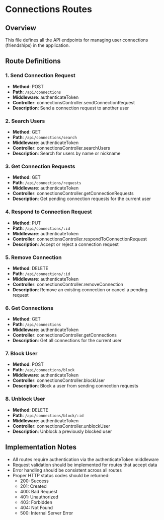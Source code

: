 # Connections Routes

## Overview

This file defines all the API endpoints for managing user connections (friendships) in the application.

## Route Definitions

### 1. Send Connection Request

- **Method**: POST
- **Path**: `/api/connections`
- **Middleware**: authenticateToken
- **Controller**: connectionsController.sendConnectionRequest
- **Description**: Send a connection request to another user

### 2. Search Users

- **Method**: GET
- **Path**: `/api/connections/search`
- **Middleware**: authenticateToken
- **Controller**: connectionsController.searchUsers
- **Description**: Search for users by name or nickname

### 3. Get Connection Requests

- **Method**: GET
- **Path**: `/api/connections/requests`
- **Middleware**: authenticateToken
- **Controller**: connectionsController.getConnectionRequests
- **Description**: Get pending connection requests for the current user

### 4. Respond to Connection Request

- **Method**: PUT
- **Path**: `/api/connections/:id`
- **Middleware**: authenticateToken
- **Controller**: connectionsController.respondToConnectionRequest
- **Description**: Accept or reject a connection request

### 5. Remove Connection

- **Method**: DELETE
- **Path**: `/api/connections/:id`
- **Middleware**: authenticateToken
- **Controller**: connectionsController.removeConnection
- **Description**: Remove an existing connection or cancel a pending request

### 6. Get Connections

- **Method**: GET
- **Path**: `/api/connections`
- **Middleware**: authenticateToken
- **Controller**: connectionsController.getConnections
- **Description**: Get all connections for the current user

### 7. Block User

- **Method**: POST
- **Path**: `/api/connections/block`
- **Middleware**: authenticateToken
- **Controller**: connectionsController.blockUser
- **Description**: Block a user from sending connection requests

### 8. Unblock User

- **Method**: DELETE
- **Path**: `/api/connections/block/:id`
- **Middleware**: authenticateToken
- **Controller**: connectionsController.unblockUser
- **Description**: Unblock a previously blocked user

## Implementation Notes

- All routes require authentication via the authenticateToken middleware
- Request validation should be implemented for routes that accept data
- Error handling should be consistent across all routes
- Proper HTTP status codes should be returned:
  - 200: Success
  - 201: Created
  - 400: Bad Request
  - 401: Unauthorized
  - 403: Forbidden
  - 404: Not Found
  - 500: Internal Server Error
